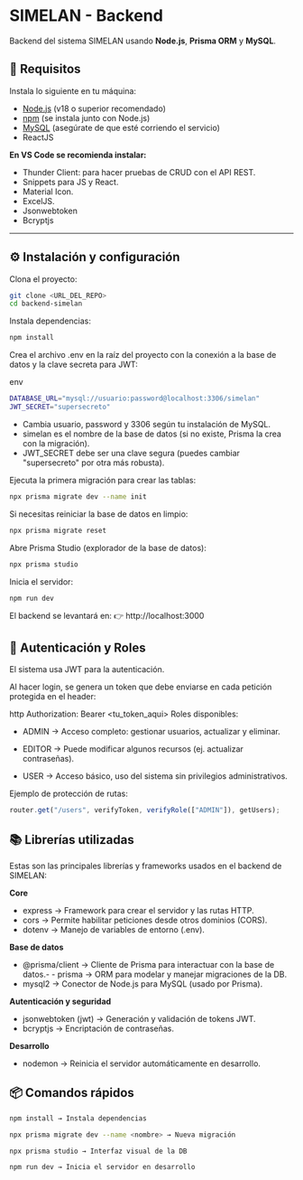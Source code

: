 # SIMELAN - Backend

Backend del sistema SIMELAN usando **Node.js**, **Prisma ORM** y **MySQL**.

## 🔧 Requisitos

Instala lo siguiente en tu máquina:

- [Node.js](https://nodejs.org/) (v18 o superior recomendado)
- [npm](https://www.npmjs.com/) (se instala junto con Node.js)
- [MySQL](https://dev.mysql.com/downloads/) (asegúrate de que esté corriendo el servicio)
- ReactJS

**En VS Code se recomienda instalar:**
- Thunder Client: para hacer pruebas de CRUD con el API REST.
- Snippets para JS y React.
- Material Icon.
- ExcelJS.
- Jsonwebtoken
- Bcryptjs

---

## ⚙️ Instalación y configuración

Clona el proyecto:

```bash
git clone <URL_DEL_REPO>
cd backend-simelan
```
Instala dependencias:

```bash
npm install
```
Crea el archivo .env en la raíz del proyecto con la conexión a la base de datos y la clave secreta para JWT:

env
```bash
DATABASE_URL="mysql://usuario:password@localhost:3306/simelan"
JWT_SECRET="supersecreto"
```
- Cambia usuario, password y 3306 según tu instalación de MySQL.
- simelan es el nombre de la base de datos (si no existe, Prisma la crea con la migración).
- JWT_SECRET debe ser una clave segura (puedes cambiar "supersecreto" por otra más robusta).

Ejecuta la primera migración para crear las tablas:

```bash
npx prisma migrate dev --name init
```
Si necesitas reiniciar la base de datos en limpio:

```bash
npx prisma migrate reset
```
Abre Prisma Studio (explorador de la base de datos):

```bash
npx prisma studio
```
Inicia el servidor:

```bash
npm run dev
```
El backend se levantará en:
👉 http://localhost:3000

## 🔐 Autenticación y Roles
El sistema usa JWT para la autenticación.

Al hacer login, se genera un token que debe enviarse en cada petición protegida en el header:

http
Authorization: Bearer <tu_token_aqui>
Roles disponibles:
- ADMIN → Acceso completo: gestionar usuarios, actualizar y eliminar.

- EDITOR → Puede modificar algunos recursos (ej. actualizar contraseñas).

- USER → Acceso básico, uso del sistema sin privilegios administrativos.

Ejemplo de protección de rutas:

```js
router.get("/users", verifyToken, verifyRole(["ADMIN"]), getUsers);
```
## 📚 Librerías utilizadas
Estas son las principales librerías y frameworks usados en el backend de SIMELAN:

**Core**
- express → Framework para crear el servidor y las rutas HTTP.
- cors → Permite habilitar peticiones desde otros dominios (CORS).
- dotenv → Manejo de variables de entorno (.env).

**Base de datos**
- @prisma/client → Cliente de Prisma para interactuar con la base de datos.-  - prisma → ORM para modelar y manejar migraciones de la DB.
- mysql2 → Conector de Node.js para MySQL (usado por Prisma).

**Autenticación y seguridad**
- jsonwebtoken (jwt) → Generación y validación de tokens JWT.
- bcryptjs → Encriptación de contraseñas.

**Desarrollo**
- nodemon → Reinicia el servidor automáticamente en desarrollo.

## 📦 Comandos rápidos
```bash
npm install → Instala dependencias

npx prisma migrate dev --name <nombre> → Nueva migración

npx prisma studio → Interfaz visual de la DB

npm run dev → Inicia el servidor en desarrollo
```
